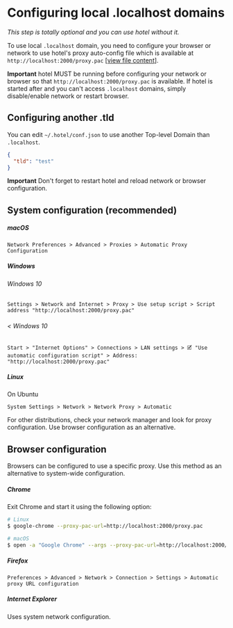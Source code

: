 # Configuring local .localhost domains

_This step is totally optional and you can use hotel without it._

To use local `.localhost` domain, you need to configure your browser or network to use hotel's proxy auto-config file which is available at `http://localhost:2000/proxy.pac` [[view file content](../src/daemon/views/proxy-pac.pug)].

__Important__ hotel MUST be running before configuring your network or browser so that `http://localhost:2000/proxy.pac` is available. If hotel is started after and you can't access `.localhost` domains, simply disable/enable network or restart browser.

## Configuring another .tld

You can edit `~/.hotel/conf.json` to use another Top-level Domain than `.localhost`.

```json
{
  "tld": "test"
}
```

__Important__ Don't forget to restart hotel and reload network or browser configuration.

## System configuration (recommended)

##### macOS

`Network Preferences > Advanced > Proxies > Automatic Proxy Configuration`

##### Windows

###### Windows 10

`Settings > Network and Internet > Proxy > Use setup script > Script address "http://localhost:2000/proxy.pac"`

###### < Windows 10

`Start > "Internet Options" > Connections > LAN settings > 🗹 "Use automatic configuration script" > Address: "http://localhost:2000/proxy.pac"`

##### Linux

On Ubuntu

`System Settings > Network > Network Proxy > Automatic`

For other distributions, check your network manager and look for proxy configuration. Use browser configuration as an alternative.

## Browser configuration

Browsers can be configured to use a specific proxy. Use this method as an alternative to system-wide configuration.

##### Chrome

Exit Chrome and start it using the following option:

```sh
# Linux
$ google-chrome --proxy-pac-url=http://localhost:2000/proxy.pac

# macOS
$ open -a "Google Chrome" --args --proxy-pac-url=http://localhost:2000/proxy.pac
```

##### Firefox

`Preferences > Advanced > Network > Connection > Settings > Automatic proxy URL configuration`

##### Internet Explorer

Uses system network configuration.
